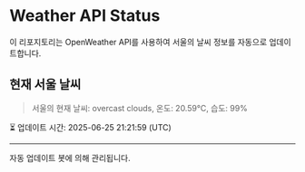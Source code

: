 
# Weather API Status

이 리포지토리는 OpenWeather API를 사용하여 서울의 날씨 정보를 자동으로 업데이트합니다.

## 현재 서울 날씨
> 서울의 현재 날씨: overcast clouds, 온도: 20.59°C, 습도: 99%

⏳ 업데이트 시간: 2025-06-25 21:21:59 (UTC)

---
자동 업데이트 봇에 의해 관리됩니다.
